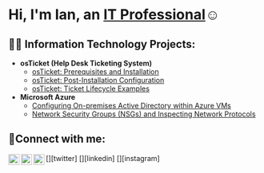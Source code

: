 <h1>Hi, I'm Ian, an <a href="https://linkedin.com/in/ian-pierrelouis">IT Professional</a>☺</h1>

<h2>👨‍💻 Information Technology Projects:</h2>

- <b>osTicket (Help Desk Ticketing System)</b>
  - [osTicket: Prerequisites and Installation](https://github.com/ianpierrelouis/osticket-prereqs)
  - [osTicket: Post-Installation Configuration](https://github.com/ianpierrelouis/post-install-config)
  - [osTicket: Ticket Lifecycle Examples](https://github.com/ianpierrelouis/ticket-lifecycle)
- <b>Microsoft Azure</b>
  - [Configuring On-premises Active Directory within Azure VMs](https://github.com/ianpierrelouis/configure-ad)
  - [Network Security Groups (NSGs) and Inspecting Network Protocols](https://github.com/ianpierrelouis/azure-network-protocols)

<h2>🤳Connect with me:</h2>

[<img align="left" alt="Josh | Twitter" width="22px" src="https://cdn.jsdelivr.net/npm/simple-icons@v3/icons/twitter.svg" />][twitter]
[<img align="left" alt="Josh | LinkedIn" width="22px" src="https://cdn.jsdelivr.net/npm/simple-icons@v3/icons/linkedin.svg" />][linkedin]
[<img align="left" alt="Josh | Instagram" width="22px" src="https://cdn.jsdelivr.net/npm/simple-icons@v3/icons/instagram.svg" />][instagram]

